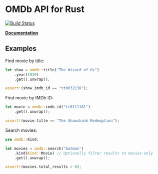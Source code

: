 # OMDb API for Rust
[![Build Status](https://travis-ci.org/aldrio/omdb-rs.svg?branch=master)](https://travis-ci.org/aldrio/omdb-rs)

**[Documentation](https://aldrio.github.io/omdb-rs/omdb/)**

## Examples

Find movie by title:
```rust
let show = omdb::title("The Wizard of Oz")
	.year(1939)
	.get().unwrap();

assert!(show.imdb_id == "tt0032138");
```

Find movie by IMDb ID:
```rust
let movie = omdb::imdb_id("tt0111161")
    .get().unwrap();

assert!(movie.title == "The Shawshank Redemption");
```

Search movies:
```rust
use omdb::Kind;

let movies = omdb::search("batman")
	.kind(Kind::Movie) // Optionally filter results to movies only
	.get().unwrap();

assert!(movies.total_results > 0);
```

